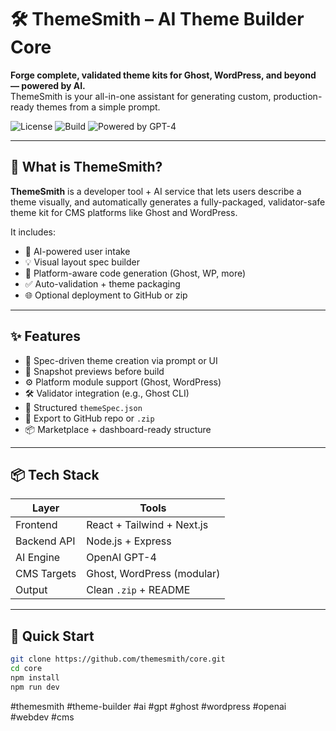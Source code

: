 # 🛠️ ThemeSmith – AI Theme Builder Core

**Forge complete, validated theme kits for Ghost, WordPress, and beyond — powered by AI.**  
ThemeSmith is your all-in-one assistant for generating custom, production-ready themes from a simple prompt.

![License](https://img.shields.io/github/license/themesmith/core)
![Build](https://img.shields.io/badge/build-passing-brightgreen)
![Powered by GPT-4](https://img.shields.io/badge/powered%20by-GPT--4-blueviolet)

---

## 🚀 What is ThemeSmith?

**ThemeSmith** is a developer tool + AI service that lets users describe a theme visually, and automatically generates a fully-packaged, validator-safe theme kit for CMS platforms like Ghost and WordPress.

It includes:

- 🧠 AI-powered user intake
- 💡 Visual layout spec builder
- 🧰 Platform-aware code generation (Ghost, WP, more)
- ✅ Auto-validation + theme packaging
- 🌐 Optional deployment to GitHub or zip

---

## ✨ Features

- 🧠 Spec-driven theme creation via prompt or UI
- 🎨 Snapshot previews before build
- ⚙️ Platform module support (Ghost, WordPress)
- 🛠 Validator integration (e.g., Ghost CLI)
- 🧾 Structured `themeSpec.json`
- 🔄 Export to GitHub repo or `.zip`
- 📦 Marketplace + dashboard-ready structure

---

## 📦 Tech Stack

| Layer       | Tools                      |
|-------------|-----------------------------|
| Frontend    | React + Tailwind + Next.js  |
| Backend API | Node.js + Express           |
| AI Engine   | OpenAI GPT-4                |
| CMS Targets | Ghost, WordPress (modular)  |
| Output      | Clean `.zip` + README       |

---

## 🚀 Quick Start

```bash
git clone https://github.com/themesmith/core.git
cd core
npm install
npm run dev
```

#themesmith #theme-builder #ai #gpt #ghost #wordpress #openai #webdev #cms

